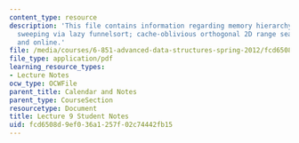 ```yaml
---
content_type: resource
description: 'This file contains information regarding memory hierarchy: distribution
  sweeping via lazy funnelsort; cache-oblivious orthogonal 2D range searching: batched
  and online.'
file: /media/courses/6-851-advanced-data-structures-spring-2012/fcd6508d9ef036a1257f02c74442fb15_MIT6_851S12_L9.pdf
file_type: application/pdf
learning_resource_types:
- Lecture Notes
ocw_type: OCWFile
parent_title: Calendar and Notes
parent_type: CourseSection
resourcetype: Document
title: Lecture 9 Student Notes
uid: fcd6508d-9ef0-36a1-257f-02c74442fb15
---
```

